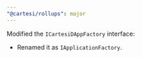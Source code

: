```yaml
---
"@cartesi/rollups": major
---
```


Modified the `ICartesiDAppFactory` interface:

-   Renamed it as `IApplicationFactory`.
